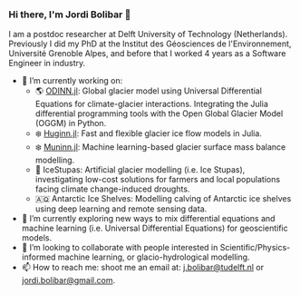 ### Hi there, I'm Jordi Bolibar 👋

<!--
**JordiBolibar/JordiBolibar** is a ✨ _special_ ✨ repository because its `README.md` (this file) appears on your GitHub profile.

Here are some ideas to get you started:

-->

I am a postdoc researcher at Delft University of Technology (Netherlands). Previously I did my PhD at the Institut des Géosciences de l'Environnement, Université Grenoble Alpes, and before that I worked 4 years as a Software Engineer in industry.

- 🔭 I’m currently working on:
    - 🌎 [ODINN.jl](https://github.com/ODINN-SciML/ODINN.jl): Global glacier model using Universal Differential Equations for climate-glacier interactions. Integrating the Julia differential programming tools with the Open Global Glacier Model (OGGM) in Python.
    - ❄️ [Huginn.jl](https://github.com/ODINN-SciML/Huginn.jl): Fast and flexible glacier ice flow models in Julia. 
    - ❄️ [Muninn.jl](https://github.com/ODINN-SciML/Muninn.jl): Machine learning-based glacier surface mass balance modelling.
    - 🧊 IceStupas: Artificial glacier modelling (i.e. Ice Stupas), investigating low-cost solutions for farmers and local populations facing climate change-induced droughts.
    - 🇦🇶 Antarctic Ice Shelves: Modelling calving of Antarctic ice shelves using deep learning and remote sensing data. 
- 🌱 I’m currently exploring new ways to mix differential equations and machine learning (i.e. Universal Differential Equations) for geoscientific models. 
- 👯 I’m looking to collaborate with people interested in Scientific/Physics-informed machine learning, or glacio-hydrological modelling.
- 📫 How to reach me: shoot me an email at: j.bolibar@tudelft.nl or jordi.bolibar@gmail.com.

